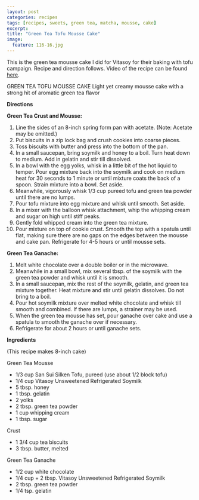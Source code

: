 ```yaml
---
layout: post
categories: recipes
tags: [recipes, sweets, green tea, matcha, mousse, cake]
excerpt: 
title: "Green Tea Tofu Mousse Cake"
image:
  feature: 116-16.jpg
---
```


This is the green tea mousse cake I did for Vitasoy for their baking with tofu campaign.  Recipe and direction follows. Video of the recipe can be found [here](https://www.youtube.com/watch?v=FNg3GK4brcM).

GREEN TEA TOFU MOUSSE CAKE
Light yet creamy mousse cake with a strong hit of aromatic green tea flavor 


__Directions__

__Green Tea Crust and Mousse:__

1. Line the sides of an 8-inch spring form pan with acetate. (Note: Acetate may be omitted.)
2. Put biscuits in a zip lock bag and crush cookies into coarse pieces. 
3. Toss biscuits with butter and press into the bottom of the pan. 
4. In a small saucepan, bring soymilk and honey to a boil. Turn heat down to medium. Add in gelatin and stir till dissolved. 
5. In a bowl with the egg yolks, whisk in a little bit of the hot liquid to temper. Pour egg mixture back into the soymilk and cook on medium heat for 30 seconds to 1 minute or until mixture coats the back of a spoon. Strain mixture into a bowl. Set aside. 
6. Meanwhile, vigorously whisk 1/3 cup pureed tofu and green tea powder until there are no lumps. 
7. Pour tofu mixture into egg mixture and whisk until smooth. Set aside. 
8. In a mixer with the balloon whisk attachment, whip the whipping cream and sugar on high until stiff peaks. 
9. Gently fold whipped cream into the green tea mixture. 
10. Pour mixture on top of cookie crust. Smooth the top with a spatula until flat, making sure there are no gaps on the edges between the mousse and cake pan. Refrigerate for 4-5 hours or until mousse sets.

__Green Tea Ganache:__ 

1. Melt white chocolate over a double boiler or in the microwave. 
2. Meanwhile in a small bowl, mix several tbsp. of the soymilk with the green tea powder and whisk until it is smooth. 
3. In a small saucepan, mix the rest of the soymilk, gelatin, and green tea mixture together. Heat mixture and stir until gelatin dissolves. Do not bring to a boil. 
4. Pour hot soymilk mixture over melted white chocolate and whisk till smooth and combined. If there are lumps, a strainer may be used. 
5. When the green tea mousse has set, pour ganache over cake and use a spatula to smooth the ganache over if necessary. 
6. Refrigerate for about 2 hours or until ganache sets.
<section class='recipe'>
<p><strong>Ingredients</strong></p>

<p>(This recipe makes 8-inch cake)</p>

<p>Green Tea Mousse</p>

<ul><li>1/3 cup San Sui Silken Tofu, pureed (use about 1/2 block tofu)</li><li>1/4 cup Vitasoy Unsweetened Refrigerated Soymilk</li><li>5 tbsp. honey</li><li>1 tbsp. gelatin</li><li>2 yolks </li><li>2 tbsp. green tea powder </li><li>1 cup whipping cream </li><li>1 tbsp. sugar</li></ul>

<p>Crust</p>

<ul><li>1 3/4 cup tea biscuits</li><li>3 tbsp. butter, melted</li></ul>

<p>Green Tea Ganache</p>

<ul><li>1/2 cup white chocolate </li><li>1/4 cup + 2 tbsp. Vitasoy Unsweetened Refrigerated Soymilk </li><li>2 tbsp. green tea powder </li><li>1/4 tsp. gelatin</li></ul></section>